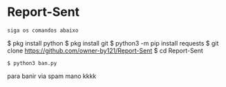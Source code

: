 # Report-Sent 

``` siga os comandos abaixo ```


$ pkg install python
$ pkg install git
$ python3 -m pip install requests
$ git clone https://github.com/owner-by121/Report-Sent
$ cd Report-Sent
```
$ python3 ban.py
```
para banir via spam mano kkkk
